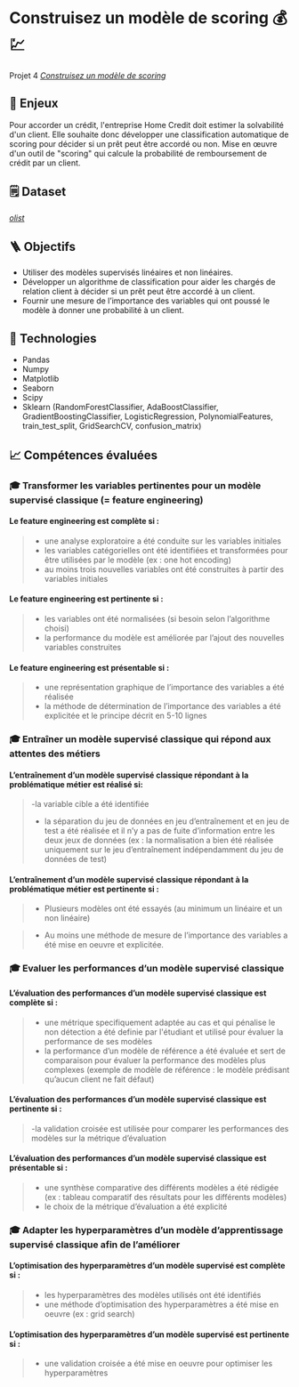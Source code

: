 # Construisez un modèle de scoring :moneybag: :chart:

Projet 4 [_Construisez un modèle de scoring_](https://openclassrooms.com/fr/paths/188/projects/719/assignment)

## :pushpin: Enjeux
Pour accorder un crédit, l'entreprise Home Credit doit estimer la solvabilité d'un client. Elle souhaite donc développer une classification automatique de scoring pour décider si un prêt peut être accordé ou non.
Mise en œuvre d'un outil de "scoring" qui calcule la probabilité de remboursement de crédit par un client.

## :spiral_notepad: Dataset
[_olist_](https://s3-eu-west-1.amazonaws.com/static.oc-static.com/prod/courses/files/Parcours_data_scientist/Projet+-+Impl%C3%A9menter+un+mod%C3%A8le+de+scoring/Projet+Mise+en+prod+-+home-credit-default-risk.zip)

## :ladder: Objectifs
* Utiliser des modèles supervisés linéaires et non linéaires.
* Développer un algorithme de classification pour aider les chargés de relation client à décider si un prêt peut être accordé à un client.
* Fournir une mesure de l’importance des variables qui ont poussé le modèle à donner une probabilité à un client.

## :wrench: Technologies
- Pandas
- Numpy
- Matplotlib
- Seaborn
- Scipy
- Sklearn (RandomForestClassifier, AdaBoostClassifier, GradientBoostingClassifier, LogisticRegression, PolynomialFeatures, train_test_split, GridSearchCV, confusion_matrix)


## :chart_with_upwards_trend: Compétences évaluées

###  🎓  Transformer les variables pertinentes pour un modèle supervisé classique (= feature engineering)

#### Le feature engineering  est complète si :
>- une analyse exploratoire a été conduite sur les variables initiales
>- les variables catégorielles ont été identifiées et transformées pour être utilisées par le modèle (ex : one hot encoding)
>-  au moins trois nouvelles variables ont été construites à partir des variables initiales

#### Le feature engineering  est pertinente si :
>- les variables ont été normalisées (si besoin selon l’algorithme choisi)
>- la performance du modèle est améliorée par l’ajout des nouvelles variables construites

#### Le feature engineering est présentable si :
>-  une représentation graphique de l’importance des variables a été réalisée
>- la méthode de détermination de l’importance des variables a été explicitée et le principe décrit en 5-10 lignes

###  🎓  Entraîner un modèle supervisé classique qui répond aux attentes des métiers
####  L’entraînement d’un modèle supervisé classique répondant à la problématique métier est réalisé si:
>-la variable cible a été identifiée
>-  la séparation du jeu de données en jeu d’entraînement et en jeu de test a été réalisée et il n’y a pas de fuite d’information entre les deux jeux de données (ex : la normalisation a bien été réalisée uniquement sur le jeu d’entraînement indépendamment du jeu de données de test)

#### L’entraînement d’un modèle supervisé classique répondant à la problématique métier est pertinente si :

>- Plusieurs modèles ont été essayés (au minimum un linéaire et un non linéaire)

>- Au moins une méthode de mesure de l’importance des variables a été mise en oeuvre et explicitée.

###  🎓  Evaluer les performances d’un modèle supervisé classique
#### L’évaluation des performances d’un modèle supervisé classique est complète si :
>- une métrique specifiquement adaptée au cas et qui pénalise le non détection a été definie par l'étudiant et utilisé pour évaluer la performance de ses modèles
>- la performance d’un modèle de référence a été évaluée et sert de comparaison pour évaluer la performance des modèles plus complexes (exemple de modèle de référence : le modèle prédisant qu’aucun client ne fait défaut)

#### L’évaluation des performances d’un modèle supervisé classique est pertinente si :
>-la validation croisée est utilisée pour comparer les performances des modèles sur la métrique d’évaluation

#### L’évaluation des performances d’un modèle supervisé classique est présentable si :
>- une synthèse comparative des différents modèles a été rédigée (ex : tableau comparatif des résultats pour les différents modèles)
>- le choix de la métrique d’évaluation a été explicité

###  🎓 Adapter les hyperparamètres d’un modèle d’apprentissage supervisé classique afin de l’améliorer
#### L’optimisation des hyperparamètres d’un modèle supervisé est complète si :
>- les hyperparamètres des modèles utilisés ont été identifiés
>- une méthode d’optimisation des hyperparamètres a été mise en oeuvre (ex : grid search)
#### L’optimisation des hyperparamètres d’un modèle supervisé est pertinente si :
>- une validation croisée a été mise en oeuvre pour optimiser les hyperparamètres

